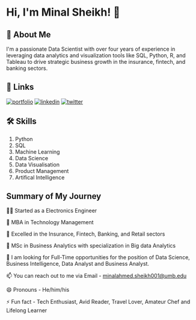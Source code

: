 
# Hi, I'm Minal Sheikh! 👋


## 🚀 About Me
I'm a passionate Data Scientist with over four years of experience in leveraging data analytics and visualization tools like SQL, Python, R, and Tableau to drive strategic business growth in the insurance, fintech, and banking sectors.


## 🔗 Links
[![portfolio](https://img.shields.io/badge/my_portfolio-000?style=for-the-badge&logo=ko-fi&logoColor=white)](https://github.com/)
[![linkedin](https://img.shields.io/badge/linkedin-0A66C2?style=for-the-badge&logo=linkedin&logoColor=white)](https://www.linkedin.com/in/minal-sheikh?lipi=urn%3Ali%3Apage%3Ad_flagship3_profile_view_base_contact_details%3BsGXV%2FrQYQ2meFzbEj%2Bk7Mg%3D%3D)
[![twitter](https://img.shields.io/badge/twitter-1DA1F2?style=for-the-badge&logo=twitter&logoColor=white)](https://x.com/MinalAhmed15921)


## 🛠 Skills
1. Python
2. SQL
3. Machine Learning
4. Data Science
5. Data Visualisation 
6. Product Management
7. Artifical Intelligence 


## Summary of My Journey
👩‍💻 Started as a Electronics Engineer

🧠 MBA in Technology Management 

🚀 Excelled in the Insurance, Fintech, Banking, and Retail sectors

🧠 MSc in Business Analytics with specialization in Big data Analytics

🌱 I am looking for Full-Time opportunities for the position of Data Science, Business Intelligence, Data Analyst and Business Analyst.

📫 You can reach out to me via Email - minalahmed.sheikh001@umb.edu

😄 Pronouns - He/him/his

⚡️ Fun fact - Tech Enthusiast, Avid Reader, Travel Lover, Amateur Chef and Lifelong Learner

